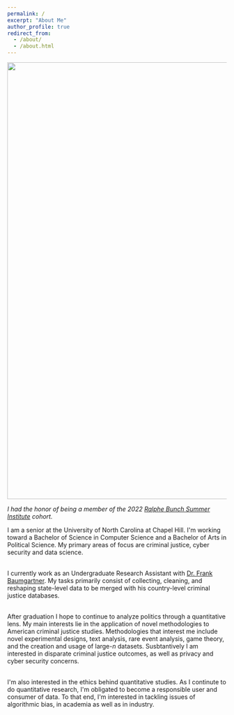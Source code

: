 ```yaml
---
permalink: /
excerpt: "About Me"
author_profile: true
redirect_from: 
  - /about/
  - /about.html
---
```


<center><img src="../images/RBSI_2022.jpg" width="1000"/></center>

*I had the honor of being a member of the 2022 [Ralphe Bunch Summer Institute](https://www.apsanet.org/DIVERSITY/Ralph-Bunche-Summer-Institute/About-the-RBSI-Program) cohort.*

I am a senior at the University of North Carolina at Chapel Hill. I'm working toward a Bachelor of Science in Computer Science and a Bachelor of Arts in Political Science. My primary areas of focus are criminal justice, cyber security and data science. <br> <br>

I currently work as an Undergraduate Research Assistant with [Dr. Frank Baumgartner](https://fbaum.unc.edu/). My tasks primarily consist of collecting, cleaning, and reshaping state-level data to be merged with his country-level criminal justice databases. <br> <br>

After graduation I hope to continue to analyze politics through a quantitative lens. My main interests lie in the application of novel methodologies to American criminal justice studies. Methodologies that interest me include novel experimental designs, text analysis, rare event analysis, game theory, and the creation and usage of large-$n$ datasets. Susbtantively I am interested in disparate criminal justice outcomes, as well as privacy and cyber security concerns.<br><br>

I'm also interested in the ethics behind quantitative studies. As I continute to do quantitative research, I'm obligated to become a responsible user and consumer of data. To that end, I'm interested in tackling issues of algorithmic bias, in academia as well as in industry.

